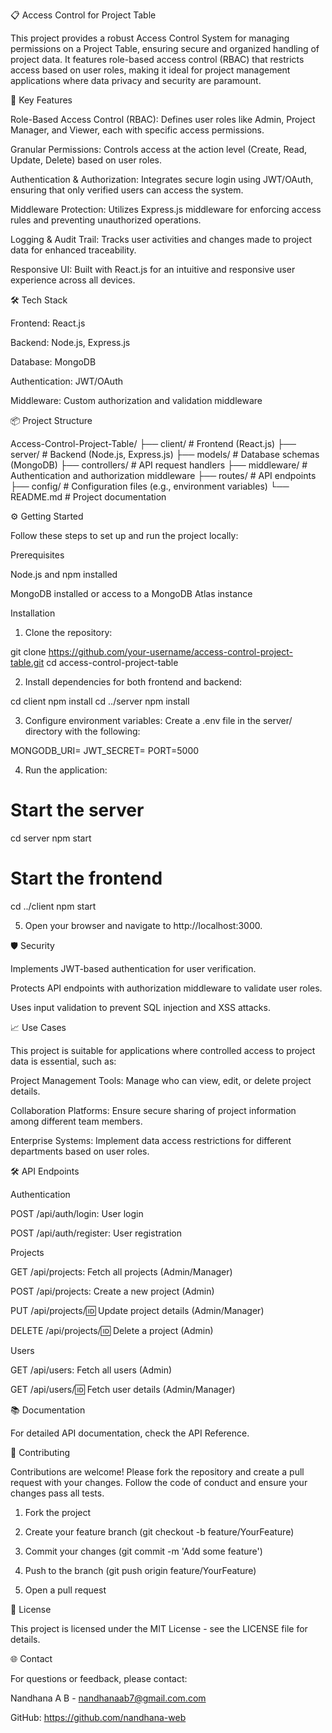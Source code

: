 📋 Access Control for Project Table

This project provides a robust Access Control System for managing permissions on a Project Table, ensuring secure and organized handling of project data. It features role-based access control (RBAC) that restricts access based on user roles, making it ideal for project management applications where data privacy and security are paramount.

🚀 Key Features

Role-Based Access Control (RBAC): Defines user roles like Admin, Project Manager, and Viewer, each with specific access permissions.

Granular Permissions: Controls access at the action level (Create, Read, Update, Delete) based on user roles.

Authentication & Authorization: Integrates secure login using JWT/OAuth, ensuring that only verified users can access the system.

Middleware Protection: Utilizes Express.js middleware for enforcing access rules and preventing unauthorized operations.

Logging & Audit Trail: Tracks user activities and changes made to project data for enhanced traceability.

Responsive UI: Built with React.js for an intuitive and responsive user experience across all devices.


🛠️ Tech Stack

Frontend: React.js

Backend: Node.js, Express.js

Database: MongoDB

Authentication: JWT/OAuth

Middleware: Custom authorization and validation middleware


📦 Project Structure

Access-Control-Project-Table/
├── client/                # Frontend (React.js)
├── server/                # Backend (Node.js, Express.js)
├── models/                # Database schemas (MongoDB)
├── controllers/           # API request handlers
├── middleware/            # Authentication and authorization middleware
├── routes/                # API endpoints
├── config/                # Configuration files (e.g., environment variables)
└── README.md              # Project documentation

⚙️ Getting Started

Follow these steps to set up and run the project locally:

Prerequisites

Node.js and npm installed

MongoDB installed or access to a MongoDB Atlas instance


Installation

1. Clone the repository:

git clone https://github.com/your-username/access-control-project-table.git
cd access-control-project-table


2. Install dependencies for both frontend and backend:

cd client
npm install
cd ../server
npm install


3. Configure environment variables:
Create a .env file in the server/ directory with the following:

MONGODB_URI=<your-mongodb-connection-string>
JWT_SECRET=<your-jwt-secret-key>
PORT=5000


4. Run the application:

# Start the server
cd server
npm start

# Start the frontend
cd ../client
npm start


5. Open your browser and navigate to http://localhost:3000.



🛡️ Security

Implements JWT-based authentication for user verification.

Protects API endpoints with authorization middleware to validate user roles.

Uses input validation to prevent SQL injection and XSS attacks.


📈 Use Cases

This project is suitable for applications where controlled access to project data is essential, such as:

Project Management Tools: Manage who can view, edit, or delete project details.

Collaboration Platforms: Ensure secure sharing of project information among different team members.

Enterprise Systems: Implement data access restrictions for different departments based on user roles.


🛠️ API Endpoints

Authentication

POST /api/auth/login: User login

POST /api/auth/register: User registration


Projects

GET /api/projects: Fetch all projects (Admin/Manager)

POST /api/projects: Create a new project (Admin)

PUT /api/projects/:id: Update project details (Admin/Manager)

DELETE /api/projects/:id: Delete a project (Admin)


Users

GET /api/users: Fetch all users (Admin)

GET /api/users/:id: Fetch user details (Admin/Manager)


📚 Documentation

For detailed API documentation, check the API Reference.

🤝 Contributing

Contributions are welcome! Please fork the repository and create a pull request with your changes. Follow the code of conduct and ensure your changes pass all tests.

1. Fork the project


2. Create your feature branch (git checkout -b feature/YourFeature)


3. Commit your changes (git commit -m 'Add some feature')


4. Push to the branch (git push origin feature/YourFeature)


5. Open a pull request



📝 License

This project is licensed under the MIT License - see the LICENSE file for details.

🌐 Contact

For questions or feedback, please contact:

Nandhana A B - nandhanaab7@gmail.com.com

GitHub: https://github.com/nandhana-web



